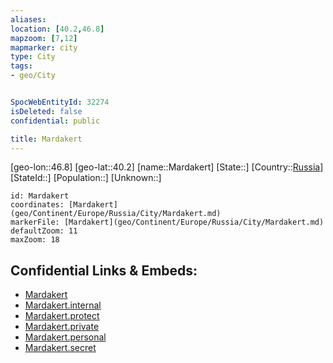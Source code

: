 ```yaml
---
aliases: 
location: [40.2,46.8]
mapzoom: [7,12] 
mapmarker: city 
type: City
tags:
- geo/City


SpocWebEntityId: 32274
isDeleted: false
confidential: public

title: Mardakert
---
```

[geo-lon::46.8]
[geo-lat::40.2]
[name::Mardakert]
[State::]
[Country::[Russia](geo/Continent/Europe/Russia.md)]
[StateId::]
[Population::]
[Unknown::]


```leaflet
id: Mardakert
coordinates: [Mardakert](geo/Continent/Europe/Russia/City/Mardakert.md)
markerFile: [Mardakert](geo/Continent/Europe/Russia/City/Mardakert.md)
defaultZoom: 11 
maxZoom: 18
```


## Confidential Links & Embeds: 
- [Mardakert](../../../../../../_public/geo/Continent/Europe/Russia/City/Mardakert.md) 
- [Mardakert.internal](../../../../../../_internal/geo/Continent/Europe/Russia/City/Mardakert.internal.md) 
- [Mardakert.protect](../../../../../../_protect/geo/Continent/Europe/Russia/City/Mardakert.protect.md) 
- [Mardakert.private](../../../../../../_private/geo/Continent/Europe/Russia/City/Mardakert.private.md) 
- [Mardakert.personal](../../../../../../_personal/geo/Continent/Europe/Russia/City/Mardakert.personal.md) 
- [Mardakert.secret](../../../../../../_secret/geo/Continent/Europe/Russia/City/Mardakert.secret.md) 
